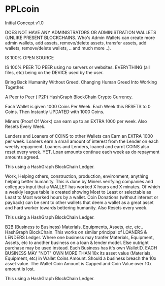 # PPLcoin

Initial Concept v1.0


DOES NOT HAVE ANY ADMINISTRATORS OR ADMINISTRATION WALLETS (UNLIKE PRESENT BLOCKCHAINS. Who's Admin Wallets can create more admin wallets, add assets, remove/delete assets, transfer assets, add wallets, remove/delete wallets, .. and much more ..).

IS 100% OPEN SOURCE

IS 100% PEER TO PEER using no servers or websites. EVERYTHING (all files, etc) being on the DEVICE used by the user.



Bring Back Humanity Without Greed.  Changing Human Greed Into Working Together.

A Peer to Peer ( P2P) HashGraph BlockChain Crypto Currency.

Each Wallet is given 1000 Coins Per Week.
Each Week this RESETS to 0 Coins.
Then Instantly UPDATED with 1000 Coins.

Miners (Proof Of Work) can earn up to an EXTRA 1000 per week.
Also Resets Every Week.

Lenders and Loaners of COINS to other Wallets can Earn an EXTRA 1000 per week.
Loaners earn a small amount of interest from the Lender on each weekly repayment.
Loaners and Lenders, loaned and earnt COINS also reset every week.
YET. Loan amounts continue each week as do repayment amounts agreed.

This using a HashGraph BlockChain Ledger.

Work, Helping others, construction, production, environment, anything helping better humanity.
This is done by Miners verifying companies and collegues input that a WALLET has worked X hours and X minutes.
Of which a weekly league table is created showing Most to Least or selectable as Least to Most worked hours by a wallet.
Coin Donations (without interest or payback) can be sent to other wallets that deem a wallet as a great asset and hard worker towards bettering humanity.
Also Resets every week.

This using a HashGraph BlockChain Ledger.

B2B (Business to Business)
Materials, Equipments, Assets, etc, etc.. HashGraph BlockChain.
This works on similar principal of LOANERS & LENDERS Ledger.
Where one business may tranfer Materials, Equipment, Assets, etc to another business on a loan & lender model.
Else outright purchase may be used instead.
Each Business has it's own WalletID.
EACH BUSINESS MAY "NOT" OWN MORE THAN 10x its asset value (Materials, Equipment, etc) in Wallet Coins Amount.
Should a business breach the 10x asset value. The Wallet Coin Amount is Capped and Coin Value over 10x amount is lost.

This using a HashGraph BlockChain Ledger.
